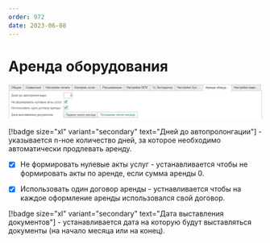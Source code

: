 ```yaml
---
order: 972
date: 2023-06-08
---
```

# Аренда оборудования

![](/images/Настройки_аренда_оборудования.jpg)

[!badge size="xl" variant="secondary" text="Дней до автопролонгации"] - указывается n-ное количество дней, за которое необходимо автоматически продлевать аренду.

- [x] Не формировать нулевые акты услуг - устанавливается чтобы не формировать акты по аренде, если сумма аренды 0.
 
- [x] Использовать один договор аренды - устнавливается чтобы на каждое оформление аренды использовался свой договор.

[!badge size="xl" variant="secondary" text="Дата выставления документов"] - устанавливается дата на которую будут выставляться документы (на начало месяца или на конец).
